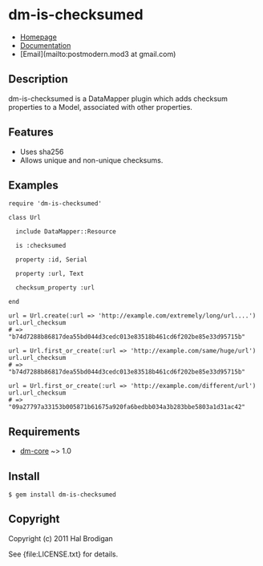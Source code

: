 # dm-is-checksumed

* [Homepage](http://github.com/postmodern/dm-is-checksumed)
* [Documentation](http://rubydoc.info/gems/dm-is-checksumed/frames)
* [Email](mailto:postmodern.mod3 at gmail.com)

## Description

dm-is-checksumed is a DataMapper plugin which adds checksum properties to a
Model, associated with other properties.

## Features

* Uses sha256
* Allows unique and non-unique checksums.

## Examples

    require 'dm-is-checksumed'

    class Url

      include DataMapper::Resource

      is :checksumed

      property :id, Serial

      property :url, Text

      checksum_property :url

    end

    url = Url.create(:url => 'http://example.com/extremely/long/url....')
    url.url_checksum
    # => "b74d7288b86817dea55bd044d3cedc013e83518b461cd6f202be85e33d95715b"

    url = Url.first_or_create(:url => 'http://example.com/same/huge/url')
    url.url_checksum
    # => "b74d7288b86817dea55bd044d3cedc013e83518b461cd6f202be85e33d95715b"

    url = Url.first_or_create(:url => 'http://example.com/different/url')
    url.url_checksum
    # => "09a27797a33153b005871b61675a920fa6bedbb034a3b283bbe5803a1d31ac42"

## Requirements

* [dm-core](http://github.com/datamapper/dm-core) ~> 1.0

## Install

    $ gem install dm-is-checksumed

## Copyright

Copyright (c) 2011 Hal Brodigan

See {file:LICENSE.txt} for details.
